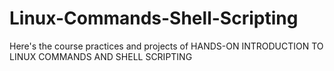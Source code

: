 # Linux-Commands-Shell-Scripting
Here's the course practices and projects of HANDS-ON INTRODUCTION TO LINUX COMMANDS AND SHELL SCRIPTING
